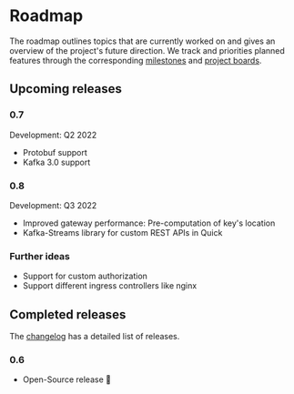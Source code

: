 # Roadmap

The roadmap outlines topics that are currently worked on and gives an overview of the project's future direction.
We track and priorities planned features through the corresponding [milestones](https://github.com/bakdata/quick/milestones)
and [project boards](https://github.com/bakdata/quick/projects).

## Upcoming releases

### 0.7

Development: Q2 2022

* Protobuf support
* Kafka 3.0 support

### 0.8

Development: Q3 2022

* Improved gateway performance: Pre-computation of key's location
* Kafka-Streams library for custom REST APIs in Quick

### Further ideas

* Support for custom authorization
* Support different ingress controllers like nginx


## Completed releases

The [changelog](../changelog) has a detailed list of releases.

### 0.6

* Open-Source release 🎉
